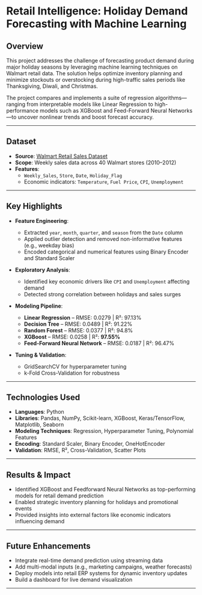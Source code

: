 # Retail Intelligence: Holiday Demand Forecasting with Machine Learning

## Overview

This project addresses the challenge of forecasting product demand during major holiday seasons by leveraging machine learning techniques on Walmart retail data. The solution helps optimize inventory planning and minimize stockouts or overstocking during high-traffic sales periods like Thanksgiving, Diwali, and Christmas.

The project compares and implements a suite of regression algorithms—ranging from interpretable models like Linear Regression to high-performance models such as XGBoost and Feed-Forward Neural Networks—to uncover nonlinear trends and boost forecast accuracy.

---

## Dataset

- **Source**: [Walmart Retail Sales Dataset](https://www.kaggle.com/datasets)
- **Scope**: Weekly sales data across 40 Walmart stores (2010–2012)
- **Features**:
  - `Weekly_Sales`, `Store`, `Date`, `Holiday_Flag`
  - Economic indicators: `Temperature`, `Fuel Price`, `CPI`, `Unemployment`

---

## Key Highlights

- **Feature Engineering**:
  - Extracted `year`, `month`, `quarter`, and `season` from the `Date` column
  - Applied outlier detection and removed non-informative features (e.g., weekday bias)
  - Encoded categorical and numerical features using Binary Encoder and Standard Scaler

- **Exploratory Analysis**:
  - Identified key economic drivers like `CPI` and `Unemployment` affecting demand
  - Detected strong correlation between holidays and sales surges

- **Modeling Pipeline**:
  - **Linear Regression** – RMSE: 0.0279 | R²: 97.13%
  - **Decision Tree** – RMSE: 0.0489 | R²: 91.22%
  - **Random Forest** – RMSE: 0.0377 | R²: 94.8%
  - **XGBoost** – RMSE: 0.0258 | R²: **97.55%**
  - **Feed-Forward Neural Network** – RMSE: 0.0187 | R²: 96.47%

- **Tuning & Validation**:
  - GridSearchCV for hyperparameter tuning
  - k-Fold Cross-Validation for robustness

---

## Technologies Used

- **Languages**: Python  
- **Libraries**: Pandas, NumPy, Scikit-learn, XGBoost, Keras/TensorFlow, Matplotlib, Seaborn  
- **Modeling Techniques**: Regression, Hyperparameter Tuning, Polynomial Features  
- **Encoding**: Standard Scaler, Binary Encoder, OneHotEncoder  
- **Validation**: RMSE, R², Cross-Validation, Scatter Plots  

---

## Results & Impact

- Identified XGBoost and Feedforward Neural Networks as top-performing models for retail demand prediction
- Enabled strategic inventory planning for holidays and promotional events
- Provided insights into external factors like economic indicators influencing demand

---

## Future Enhancements

- Integrate real-time demand prediction using streaming data  
- Add multi-modal inputs (e.g., marketing campaigns, weather forecasts)  
- Deploy models into retail ERP systems for dynamic inventory updates  
- Build a dashboard for live demand visualization  

---

